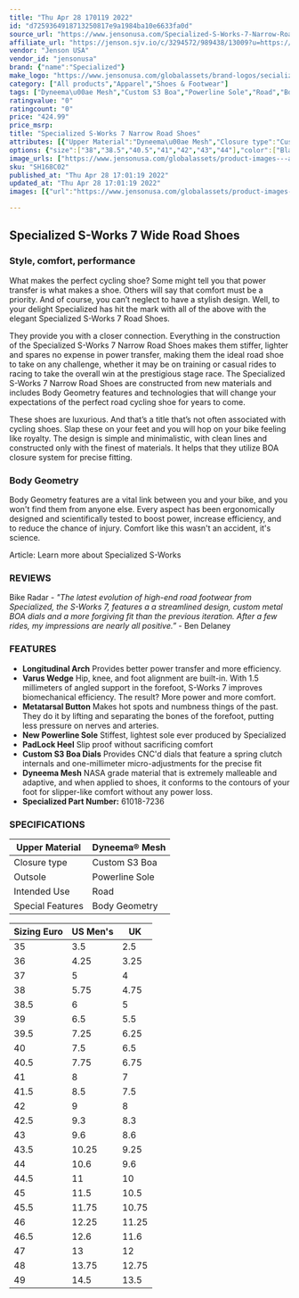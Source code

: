 ```yaml
---
title: "Thu Apr 28 170119 2022"
id: "d7259364918713250817e9a1984ba10e6633fa0d"
source_url: "https://www.jensonusa.com/Specialized-S-Works-7-Narrow-Road-Shoes"
affiliate_url: "https://jenson.sjv.io/c/3294572/989438/13009?u=https://www.jensonusa.com/Specialized-S-Works-7-Narrow-Road-Shoes"
vendor: "Jenson USA"
vendor_id: "jensonusa"
brand: {"name":"Specialized"}
make_logo: "https://www.jensonusa.com/globalassets/brand-logos/secialized-logo.png"
category: ["All products","Apparel","Shoes & Footwear"]
tags: ["Dyneema\u00ae Mesh","Custom S3 Boa","Powerline Sole","Road","Body Geometry"]
ratingvalue: "0"
ratingcount: "0"
price: "424.99"
price_msrp: 
title: "Specialized S-Works 7 Narrow Road Shoes"
attributes: [{"Upper Material":"Dyneema\u00ae Mesh","Closure type":"Custom S3 Boa","Outsole":"Powerline Sole","Intended Use":"Road","Special Features":"Body Geometry"}]
options: {"size":["38","38.5","40.5","41","42","43","44"],"color":["Black"],"availability":"Only 1 Left"}
image_urls: ["https://www.jensonusa.com/globalassets/product-images---all-assets/specialized/sh168c02-black.jpg"]
sku: "SH168C02"
published_at: "Thu Apr 28 17:01:19 2022"
updated_at: "Thu Apr 28 17:01:19 2022"
images: [{"url":"https://www.jensonusa.com/globalassets/product-images---all-assets/specialized/sh168c02-black.jpg","path":"full/2c90d7cbe037d23af706c0d9f43482e750017762.jpg","checksum":"bdb6fc4215617a0148ce65a2549318b2","status":"downloaded"}]

---
```

## Specialized S-Works 7 Wide Road Shoes

### Style, comfort, performance

What makes the perfect cycling shoe? Some might tell you that power transfer
is what makes a shoe. Others will say that comfort must be a priority. And of
course, you can’t neglect to have a stylish design. Well, to your delight
Specialized has hit the mark with all of the above with the elegant
Specialized S-Works 7 Road Shoes.

They provide you with a closer connection. Everything in the construction of
the Specialized S-Works 7 Narrow Road Shoes makes them stiffer, lighter and
spares no expense in power transfer, making them the ideal road shoe to take
on any challenge, whether it may be on training or casual rides to racing to
take the overall win at the prestigious stage race. The Specialized S-Works 7
Narrow Road Shoes are constructed from new materials and includes Body
Geometry features and technologies that will change your expectations of the
perfect road cycling shoe for years to come.

These shoes are luxurious. And that’s a title that’s not often associated with
cycling shoes. Slap these on your feet and you will hop on your bike feeling
like royalty. The design is simple and minimalistic, with clean lines and
constructed only with the finest of materials. It helps that they utilize BOA
closure system for precise fitting.

### Body Geometry

Body Geometry features are a vital link between you and your bike, and you
won't find them from anyone else. Every aspect has been ergonomically designed
and scientifically tested to boost power, increase efficiency, and to reduce
the chance of injury. Comfort like this wasn't an accident, it's science.

Article: Learn more about Specialized S-Works

### REVIEWS

Bike Radar \- _"The latest evolution of high-end road footwear from
Specialized, the S-Works 7, features a a streamlined design, custom metal BOA
dials and a more forgiving fit than the previous iteration. After a few rides,
my impressions are nearly all positive.”_ \- Ben Delaney

### FEATURES

  * **Longitudinal Arch** Provides better power transfer and more efficiency.
  * **Varus Wedge** Hip, knee, and foot alignment are built-in. With 1.5 millimeters of angled support in the forefoot, S-Works 7 improves biomechanical efficiency. The result? More power and more comfort.
  * **Metatarsal Button** Makes hot spots and numbness things of the past. They do it by lifting and separating the bones of the forefoot, putting less pressure on nerves and arteries.
  * **New Powerline Sole** Stiffest, lightest sole ever produced by Specialized
  * **PadLock Heel** Slip proof without sacrificing comfort
  * **Custom S3 Boa Dials** Provides CNC'd dials that feature a spring clutch internals and one-millimeter micro-adjustments for the precise fit
  * **Dyneema Mesh** NASA grade material that is extremely malleable and adaptive, and when applied to shoes, it conforms to the contours of your foot for slipper-like comfort without any power loss.
  * **Specialized Part Number:** 61018-7236

### SPECIFICATIONS

Upper Material | Dyneema® Mesh  
---|---  
Closure type | Custom S3 Boa  
Outsole | Powerline Sole  
Intended Use | Road  
Special Features | Body Geometry  
  
Sizing Euro| US Men's| UK  
---|---|---  
35 | 3.5 | 2.5  
36 | 4.25 | 3.25  
37 | 5 | 4  
38 | 5.75 | 4.75  
38.5 | 6 | 5  
39 | 6.5 | 5.5  
39.5 | 7.25 | 6.25  
40 | 7.5 | 6.5  
40.5 | 7.75 | 6.75  
41 | 8 | 7  
41.5 | 8.5 | 7.5  
42 | 9 | 8  
42.5 | 9.3 | 8.3  
43 | 9.6 | 8.6  
43.5 | 10.25 | 9.25  
44 | 10.6 | 9.6  
44.5 | 11 | 10  
45 | 11.5 | 10.5  
45.5 | 11.75 | 10.75  
46 | 12.25 | 11.25  
46.5 | 12.6 | 11.6  
47 | 13 | 12  
48 | 13.75 | 12.75  
49 | 14.5 | 13.5

